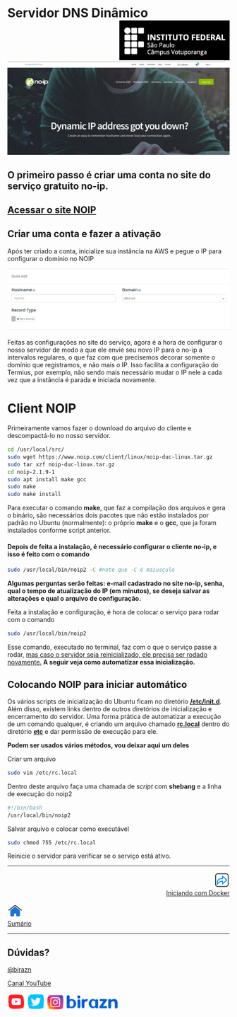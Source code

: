 # Servidor DNS Dinâmico <img align="right" src="../img/vtp_ifsp-pb.png" width="250">

<br>
<br>

![](../img/noip.png)

## O primeiro passo é criar uma conta no site do serviço gratuito no-ip.
## [Acessar o site NOIP](https://www.noip.com/)

## Criar uma conta e fazer a ativação

 Após ter criado a conta, inicialize sua instância na AWS e pegue o IP para configurar o domínio no NOIP

![](../img/noip-host.png)

Feitas as configurações no site do serviço, agora é a hora de configurar o nosso servidor de modo a que ele envie seu novo IP para o no-ip a intervalos regulares, o que faz com que precisemos decorar somente o domínio que registramos, e não mais o IP.
Isso facilita a configuração do Termius, por exemplo, não sendo mais necessário mudar o IP nele a cada vez que a instância é parada e iniciada novamente.

# Client NOIP

Primeiramente vamos fazer o download do arquivo do cliente e descompactá-lo no nosso servidor.

```bash
cd /usr/local/src/
sudo wget https://www.noip.com/client/linux/noip-duc-linux.tar.gz
sudo tar xzf noip-duc-linux.tar.gz
cd noip-2.1.9-1
sudo apt install make gcc
sudo make
sudo make install
```

Para executar o comando **make**, que faz a compilação dos arquivos e gera o binário, são necessários dois pacotes que não estão instalados por padrão no Ubuntu (normalmente): o próprio **make** e o **gcc**, que ja foram instalados conforme script anterior.

#### Depois de feita a instalação, é necessário configurar o cliente no-ip, e isso é feito com o comando 

```bash
sudo /usr/local/bin/noip2 -C #note que -C é maiusculo 
```

**Algumas perguntas serão feitas: e-mail cadastrado no site no-ip, senha, qual o tempo de atualização do IP (em minutos), se deseja salvar as alterações e qual o arquivo de configuração.**

Feita a instalação e configuração, é hora de colocar o serviço para rodar com o comando

```bash
sudo /usr/local/bin/noip2
```

Esse comando, executado no terminal, faz com o que o serviço passe a rodar, <u>mas caso o servidor seja reinicializado, ele precisa ser rodado novamente.</u> **A seguir veja como automatizar essa inicialização.**

## Colocando NOIP para iniciar automático

Os vários scripts de inicialização do Ubuntu ficam no diretório **<u>/etc/init.d</u>**. Além disso, existem links dentro de outros diretórios de inicialização e encerramento do servidor.
Uma forma prática de automatizar a execução de um comando qualquer, é criando um arquivo chamado **<u>rc.local</u>** dentro do diretório **<u>etc</u>** e dar permissão de execução para ele.

**Podem ser usados vários métodos, vou deixar aqui um deles**

Criar um arquivo

```bash
sudo vim /etc/rc.local
```

Dentro deste arquivo faça uma chamada de *script* com **shebang** e a linha de execução do noip2

```bash
#!/bin/bash
/usr/local/bin/noip2
```

Salvar arquivo e colocar como executável

```bash
sudo chmod 755 /etc/rc.local
```

Reinicie o servidor para verificar se o serviço está ativo.

---

<p align="right">
  <a href="08-Iniciando_com_Docker.md">
     <img title="Iniciando com Docker" src="../img/seta-para-frente.png" width="35" />
  <br>
  Iniciando com Docker
  </a>

</p> 
<p align="left">
<a href="https://github.com/birazn/IDS-IFSPVTP#sumário">
    <img src="../img/casa.png" width="35" />
  <br>
  Sumário
</a>
</p>

---

## Dúvidas?

[@birazn](https://www.instagram.com/birazn)

[Canal YouTube](https://www.youtube.com/birazn)

<img src="../img/birazn-social.png" width="250"/>